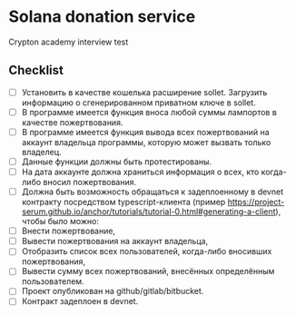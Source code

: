 # Solana donation service

Crypton academy interview test

## Checklist 

- [ ] Установить в качестве кошелька расширение sollet. Загрузить информацию о сгенерированном приватном ключе в sollet.
- [ ] В программе имеется функция вноса любой суммы лампортов в качестве пожертвования.
- [ ] В программе имеется функция вывода всех пожертвований на аккаунт владельца программы, которую может вызвать только владелец.
- [ ] Данные функции должны быть протестированы.
- [ ] На дата аккаунте должна храниться информация о всех, кто когда-либо вносил пожертвования.
- [ ] Должна быть возможность обращаться к задеплоенному в devnet контракту посредством typescript-клиента (пример https://project-serum.github.io/anchor/tutorials/tutorial-0.html#generating-a-client), чтобы было можно:
- [ ] Внести пожертвование,
- [ ] Вывести пожертвования на аккаунт владельца,
- [ ] Отобразить список всех пользователей, когда-либо вносивших пожертвования,
- [ ] Вывести сумму всех пожертвований, внесённых определённым пользователем.
- [ ] Проект опубликован на github/gitlab/bitbucket.
- [ ] Контракт задеплоен в devnet.
